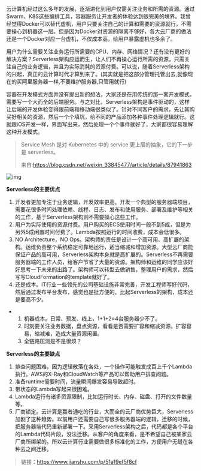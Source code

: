 云计算机经过这么多年的发展，逐渐进化到用户仅需关注业务和所需的资源。通过Swarm、K8S这些编排工具，容器服务让开发者的体验达到很完美的境界。我曾经觉得Docker可以替代虚机，用户只要关注自己的计算和需要的资源就行，不需要操心到机器这一层。但是因为Docker对资源的隔离不够好，各大云厂商的做法还是一个Docker对应一台虚机，不仅成本高，给用户暴露虚机也多余了。

用户为什么需要关注业务运行所需要的CPU、内存、网络情况？还有没有更好的解决方案？Serverless架构应运而生，让人们不再操心运行所需的资源，只需关注自己的业务逻辑，并且为实际消耗的资源付费。可以说，随着Serverless架构的兴起，真正的云计算时代才算到来了。(其实就是把这部分管理托管出去,就像现在的买阿里服务器一样,不要维护服务器,只管用就行)

容器在开发模式方面并没有提出新的想法，大家还是在用传统的那一套开发模式，需要写一个大而全的后端服务。与之对比，Serverless架构是事件驱动的，这样让后端的开发体验变得跟前端和移动端很类似了。针对不同客户的需求，先让其购买好相关的资源，然后一个个填坑，给不同的产品添加各种事件处理逻辑就行。这就跟iOS开发一样，界面写出来，然后处理一个个事件就好了，大家都很容易理解这种开发模式。

> Service Mesh 是对 Kubernetes 中的 service 更上层的抽象，它的下一步是 serverless。
>
> 来自:https://blog.csdn.net/weixin_33845477/article/details/87941863

![img](https://gitee.com/xiaokunji/my-images/raw/master/myMD/20210711173104.png)

**Serverless的主要优点**

1. 开发者更加专注于业务逻辑，开发效率更高。开发一个典型的服务器端项目，需要花很多时间处理依赖、线程、日志、发布和使用服务、部署及维护等相关的工作，基于Serverless架构则不需要操心这些工作。
2. 用户为实际使用的资源付费。用户购买的ECS使用时间一般不到5成，但是为另外5成闲置时间付费了。Lambda按照运行的时间收费，成本会低很多。
3. NO Architecture，NO Ops。架构师的责任是设计一个高可用、高扩展的架构。运维负责整个系统稳定可靠地运行，适当缩减和增加资源。大型云厂商能保证产品的高可用，Serverless架构本身就是高扩展的。Serverless不再需要服务器端的工作人员，给客户节省了大量的资源。架构师和运维的同学应该好好思考一下未来的出路了。架构师可以转型去做销售，整理用户的需求，然后写写CloudFormation的template就好了。
4. 还是成本。IT行业一些领先的公司基础设施非常完善，开发工程师写好代码，然后通过发布平台发布，感觉也是挺方便的。比起Serverless的架构，成本还是要高不少。

- 1. 机器成本。日常、预发、线上，1+1+2=4台服务器少不了。
  2. 时刻要关注业务数据，盘点资源，看看是否需要扩容和缩减资源。扩容容易，缩减难，造成大量资源闲置。
  3. 全链路压测是不是很烦？

**Serverless的主要缺点**

1. 排查问题困难，因为逻辑散落在各处，一个操作可能触发成百上千个Lambda执行。AWS的X-Ray和CloudWatch等产品可以帮助用户排查问题。
2. 准备runtime需要时间，流量瞬间爆发容易导致超时。
3. 带状态的Lambda写起来很困难。
4. Lambda运行有诸多资源限制，比如运行时长、内存、磁盘、打开的文件数量等。
5. 厂商锁定。云计算是赢者通吃的行业，大而全的云厂商优势巨大，Serverless加剧了这种趋势。以前用户还需要自己写很多服务器端的逻辑，迁移的时候，把服务器端代码重新部署一下。采用Serverless架构之后，代码都是各个平台的Lambda代码片段，没法迁移。从客户的角度来看，是不希望自己被某家云厂商所绑架的。所以云计算行业需要做很多标准化的工作，方便用户无缝在各种云之间迁移。

> 链接：https://www.jianshu.com/p/51a19ef5f8cf
